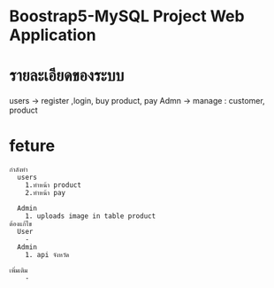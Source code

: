 # Boostrap5-MySQL Project Web Application

# รายละเอียดของระบบ
  users -> register ,login, buy product,  pay
  Admn -> manage : customer, product
  
 # feture 
    กำลังทำ
      users
        1.ทำหน้า product
        2.ทำหน้า pay
      
      Admin
        1. uploads image in table product
    ต้องแก้ไข
      User 
        -
      Admin
        1. api จังหวัด
    
    เพิ่มเติม
        -
